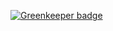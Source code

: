 

[![Greenkeeper badge](https://badges.greenkeeper.io/naokie/riotjs-sandbox.svg)](https://greenkeeper.io/)